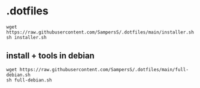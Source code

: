 # .dotfiles
```shell
wget https://raw.githubusercontent.com/SampersS/.dotfiles/main/installer.sh
sh installer.sh
```
## install + tools in debian
```shell
wget https://raw.githubusercontent.com/SampersS/.dotfiles/main/full-debian.sh
sh full-debian.sh
```